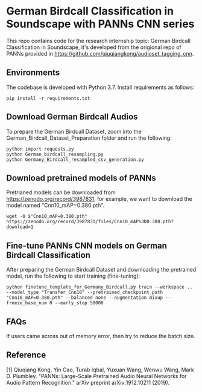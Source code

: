 # German Birdcall Classification in Soundscape with PANNs CNN series

This repo contains code for the research internship topic: German Birdcall Classification in Soundscape, it's developed from the origional repo of PANNs provided in https://github.com/qiuqiangkong/audioset_tagging_cnn. 

## Environments
The codebase is developed with Python 3.7. Install requirements as follows:
```
pip install -r requirements.txt
```
## Download German Birdcall Audios
To prepare the German Birdcall Dataset, zoom into the German_Birdcall_Dataset_Preparation folder and run the following:
```
python import requests.py
python German_birdcall_resampling.py
python Germany_Birdcall_resampled_csv_generation.py
```

## Download pretrained models of PANNs
Pretrianed models can be downloaded from https://zenodo.org/record/3987831, for example, we want to download the model named "Cnn10_mAP=0.380.pth".
```
wget -O $"Cnn10_mAP=0.380.pth" https://zenodo.org/record/3987831/files/Cnn10_mAP%3D0.380.pth?download=1
```

## Fine-tune PANNs CNN models on German Birdcall Classification
After preparing the German Birdcall Dataset and downloading the pretrained model, run the following to start training (fine-tuning):
```
python finetune_template_for_Germany_Birdcall.py train --workspace .. --model_type "Transfer_Cnn10" --pretrained_checkpoint_path "Cnn10_mAP=0.380.pth" --balanced none --augmentation mixup --freeze_base_num 0 --early_stop 50000
```

## FAQs
If users came across out of memory error, then try to reduce the batch size.

## Reference
[1] Qiuqiang Kong, Yin Cao, Turab Iqbal, Yuxuan Wang, Wenwu Wang, Mark D. Plumbley. "PANNs: Large-Scale Pretrained Audio Neural Networks for Audio Pattern Recognition." arXiv preprint arXiv:1912.10211 (2019).
